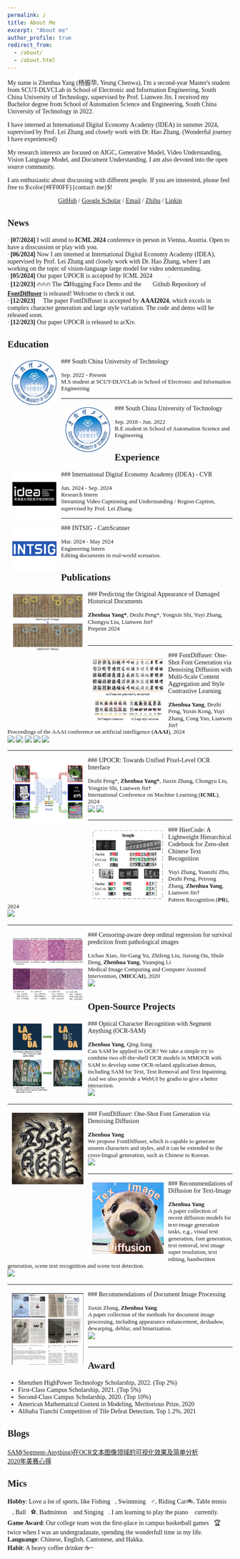 ```yaml
---
permalink: /
title: About Me
excerpt: "About me"
author_profile: true
redirect_from: 
  - /about/
  - /about.html
---
```


<style>
body, h1, h2, h3, h4, h5, h6 {
  font-family: 'Times New Roman', Times, serif;
}
</style>

My name is Zhenhua Yang (杨振华, Yeung Chenwa), I'm a second-year Master's student from <a href="https://github.com/HCIILAB" style="text-decoration:none;">SCUT-DLVCLab</a> in <a href="https://www2.scut.edu.cn/ee/" style="text-decoration:none;">School of Electronic and Information Engineering</a>, <a href="https://www.scut.edu.cn/new/" style="text-decoration:none;">South China University of Technology</a>, supervised by <a href="http://www.dlvc-lab.net/lianwen/Index.html" style="text-decoration:none;">Prof. Lianwen Jin</a>. 
I received my Bachelor degree from <a href="https://www2.scut.edu.cn/automation/" style="text-decoration:none;">School of Automation Science and Engineering</a>, <a href="https://www.scut.edu.cn/new/" style="text-decoration:none;">South China University of Technology</a> in 2022. 

I have interned at <a href="https://www.idea.edu.cn/" style="text-decoration:none;">International Digital Economy Academy (IDEA)</a> in summer 2024, supervised by Prof. <a href="https://www.leizhang.org/" style="text-decoration:none;">Lei Zhang</a> and closely work with Dr. <a href="https://haozhang534.github.io/" style="text-decoration:none;">Hao Zhang</a>. (Wonderful journey I have experienced)
<!-- I also works closely with <a href="https://scholar.google.com/citations?user=6zNgcjAAAAAJ&hl=zh-CN&oi=ao" style="text-decoration:none;">Dezhi Peng</a> now.  -->  

My research interests are focused on AIGC, Generative Model, Video Understanding, Vision Language Model, and Document Understanding. I am also devoted into the open source community. 

I am enthusiastic about discussing with different people. If you are interested, please feel free to $\color{#FF00FF}{contact\ me}$!

<!-- <p style="color: red;">I'm looking for a 2025Fall PhD position!</p> -->

<p align="center">
<a href='https://github.com/yeungchenwa'>GitHub</a> / 
<a href='https://scholar.google.com/citations?hl=zh-CN&user=2ITs6lUAAAAJ'>Google Scholar</a> / 
<a href='eezhyang@gmail.com'>Email</a> / 
<a href='https://www.zhihu.com/people/young-40-31'>Zhihu</a> / 
<a href='https://www.linkedin.com/in/zhenhua-yang-3911982b2'>Linkin</a>
</p>

News
-----
∙ **[07/2024]** I will attend to **ICML 2024** conference in person in Vienna, Austria. Open to have a disscussion or play with you. 🌹🌹🌹<br />
∙ **[06/2024]** Now I am interned at <a href="https://www.idea.edu.cn/" style="text-decoration:none;">International Digital Economy Academy (IDEA)</a>, supervised by Prof. <a href="https://www.leizhang.org/" style="text-decoration:none;">Lei Zhang</a> and closely work with Dr. <a href="https://haozhang534.github.io/" style="text-decoration:none;">Hao Zhang</a>, where I am working on the topic of vision-language large model for video understanding.<br />
∙ **[05/2024]** Our paper <a href="https://arxiv.org/abs/2312.02694" style="text-decoration:none;">UPOCR</a> is accepted by ICML 2024 🎉🎉🎉.<br />
∙ **[12/2023]** 🔥🔥🔥 The 📺<a href="https://huggingface.co/spaces/yeungchenwa/FontDiffuser-Gradio" style="text-decoration:none;">Hugging Face Demo</a> and the 🧑‍💻<a href="https://github.com/yeungchenwa/FontDiffuser" style="text-decoration:none;">Github Repository</a> of <strong><a href='https://arxiv.org/abs/2312.12142'>FontDiffuser</a></strong> is released! Welcome to check it out.  
∙ **[12/2023]** 🎉 The paper <a href="https://arxiv.org/abs/2312.12142" style="text-decoration:none;">FontDiffuser</a> is accepted by <strong>AAAI2024</strong>, which excels in complex character generation and large style variation. The code and demo will be released soon.<br />
∙ **[12/2023]** Our paper <a href="https://arxiv.org/abs/2312.02694" style="text-decoration:none;">UPOCR</a> is released to arXiv.<br />

Education
-----
<img style="float: left; margin:5px 10px" src="../my_images/SCUT_logo.png" width="100" height="100">
### South China University of Technology
<p style="line-height:1.1">
<font size="2">
Sep. 2022 - Present<br />
M.S student at <a href="https://github.com/HCIILAB" style="text-decoration:none;">SCUT-DLVCLab</a> in <a href="https://www2.scut.edu.cn/ee/" style="text-decoration:none;">School of Electronic and Information Engineering</a><br />
</font>
</p>

-----
<img style="float: left; margin:5px 10px" src="../my_images/SCUT_logo.png" width="100" height="100">
### South China University of Technology
<p style="line-height:1.1">
<font size="2">
Sep. 2018 - Jun. 2022 <br />
B.E student in <a href="https://www2.scut.edu.cn/automation/" style="text-decoration:none;">School of Automation Science and Engineering</a><br />
</font>
</p>

Experience
-----
<img style="float: left; margin:5px 10px" src="../my_images/experiences/idea.png" width="100" height="100">
### <a href="https://www.idea.edu.cn/" style="text-decoration:none;">International Digital Economy Academy (IDEA)</a> - <a href="https://github.com/IDEA-Research" style="text-decoration:none;">CVR</a>
<p style="line-height:1.1">
<font size="2">
Jun. 2024 - Sep. 2024 <br />
Research Intern <br />
Streaming Video Captioning and Understanding / Region Caption, supervised by Prof. <a href="https://www.leizhang.org/" style="text-decoration:none;">Lei Zhang</a>.<br />
</font>
</p>

-----
<img style="float: left; margin:5px 10px" src="../my_images/experiences/intsig.png" width="100" height="100">
### <a href="https://www.intsig.com/" style="text-decoration:none;">INTSIG</a> - <a href="https://www.intsig.com/personal-camscanner" style="text-decoration:none;">CamScanner</a>
<p style="line-height:1.1">
<font size="2">
Mar. 2024 - May 2024 <br />
Engineering Intern <br />
Editing documents in real-world scenarios.<br />
</font>
</p>

Publications
-----
<img style="float: left; margin:5px 10px" src="../my_images/publications/HDR.png" width="160" height="130">
### Predicting the Original Appearance of Damaged Historical Documents
<p style="line-height:1.1">
<font size="2">
<strong>Zhenhua Yang*</strong>, <a href="https://scholar.google.com/citations?user=6zNgcjAAAAAJ&hl=zh-CN&oi=ao" style="text-decoration:none;">Dezhi Peng</a>*, Yongxin Shi, Yuyi Zhang, Chongyu Liu, <a href="http://www.dlvc-lab.net/lianwen/Index.html" style="text-decoration:none;">Lianwen Jin</a>†<br />Preprint 2024<br />

<br />
</font>
</p>

-----
<img style="float: left; margin:5px 10px" src="../my_images/publications/FontDiffuser.png" width="160" height="160">
### FontDiffuser: One-Shot Font Generation via Denoising Diffusion with Multi-Scale Content Aggregation and Style Contrastive Learning
<p style="line-height:1.1">
<font size="2">
<strong>Zhenhua Yang</strong>, <a href="https://scholar.google.com/citations?user=6zNgcjAAAAAJ&hl=zh-CN&oi=ao" style="text-decoration:none;">Dezhi Peng</a>, Yuxin Kong, Yuyi Zhang, <a href="https://scholar.google.com/citations?user=IpmnLFcAAAAJ&hl=zh-CN&oi=ao" style="text-decoration:none;">Cong Yao</a>, <a href="http://www.dlvc-lab.net/lianwen/Index.html" style="text-decoration:none;">Lianwen Jin</a>†<br />
Proceedings of the AAAI conference on artificial intelligence (<strong>AAAI</strong>), 2024<br />
<a href='https://arxiv.org/abs/2312.12142'><img src='https://img.shields.io/badge/paper-9cf'></a>
<a href='https://yeungchenwa.github.io/fontdiffuser-homepage/'><img src='https://img.shields.io/badge/project-green'></a>
<a href='https://github.com/yeungchenwa/FontDiffuser'><img src='https://img.shields.io/github/stars/yeungchenwa/FontDiffuser.svg?style=social&label=Star'></a>
<a href='https://huggingface.co/spaces/yeungchenwa/FontDiffuser-Gradio'><img src='https://img.shields.io/badge/demo-purple'></a>
<a href='https://mp.weixin.qq.com/s/DuFMB2d288eV4bHE-lyNwQ'><img src='https://img.shields.io/badge/公众号-yellow'></a>

<br />
</font>
</p>

-----
<img style="float: left; margin:5px 10px" src="../my_images/publications/UPOCR.png" width="160" height="150">
### UPOCR: Towards Unified Pixel-Level OCR Interface
<p style="line-height:1.1">
<font size="2">
<a href="https://scholar.google.com/citations?user=6zNgcjAAAAAJ&hl=zh-CN&oi=ao" style="text-decoration:none;">Dezhi Peng</a>*, <strong>Zhenhua Yang*</strong>, Jiaxin Zhang, Chongyu Liu, Yongxin Shi, <a href="http://www.dlvc-lab.net/lianwen/Index.html" style="text-decoration:none;">Lianwen Jin</a>†<br />International Conference on Machine Learning (<strong>ICML</strong>), 2024<br />
<a href='https://arxiv.org/abs/2312.02694'><img src='https://img.shields.io/badge/paper-9cf'></a>
<a href='https://github.com/shannanyinxiang/UPOCR'><img src='https://img.shields.io/github/stars/shannanyinxiang/UPOCR.svg?style=social&label=Star'></a>
<br />
</font>
</p>

-----
<img style="float: left; margin:5px 10px" src="../my_images/publications/HierCode.png" width="160" height="160">
### HierCode: A Lightweight Hierarchical Codebook for Zero-shot Chinese Text Recognition
<p style="line-height:1.1">
<font size="2">
Yuyi Zhang, Yuanzhi Zhu, Dezhi Peng, Peirong Zhang, <strong>Zhenhua Yang</strong>, <a href="http://www.dlvc-lab.net/lianwen/Index.html" style="text-decoration:none;">Lianwen Jin</a>†<br />
Pattern Recognition (<strong>PR</strong>), 2024<br />
<a href='https://arxiv.org/pdf/2403.13761'><img src='https://img.shields.io/badge/paper-9cf'></a>

<br />
</font>
</p>

-----
<img style="float: left; margin:5px 10px" src="../my_images/publications/CDOR.png" width="160" height="160">
### Censoring-aware deep ordinal regression for survival prediction from pathological images
<p style="line-height:1.1">
<font size="2">
Lichao Xiao, Jin-Gang Yu, Zhifeng Liu, Jiarong Ou, Shule Deng, <strong>Zhenhua Yang</strong>, <a href="https://scholar.google.com/citations?hl=zh-CN&user=wN3v1coAAAAJ" style="text-decoration:none;">Yuanqing Li</a><br />
Medical Image Computing and Computer Assisted Intervention, (<strong>MICCAI</strong>), 2020<br />
<a href='https://link.springer.com/chapter/10.1007/978-3-030-59722-1_43'><img src='https://img.shields.io/badge/paper-9cf'></a>

<br />
</font>
</p>


Open-Source Projects
-----
<img style="float: left; margin:5px 10px" src="../my_images/projects/OCR-SAM.png" width="160" height="160">
### Optical Character Recognition with Segment Anything (OCR-SAM)
<p style="line-height:1.1">
<font size="2">
<strong>Zhenhua Yang</strong>, Qing Jiang<br />
Can SAM be applied to OCR? We take a simple try to combine two off-the-shelf OCR models in MMOCR with SAM to develop some OCR-related application demos, including SAM for Text, Text Removal and Text Inpainting. And we also provide a WebUI by gradio to give a better interaction.<br />
<a href='https://github.com/yeungchenwa/OCR-SAM'><img src='https://img.shields.io/github/stars/yeungchenwa/OCR-SAM.svg?style=social&label=Star'></a>

<br />
</font>
</p>

-----
<img style="float: left; margin:5px 10px" src="../my_images/projects/FontDiffuser.png" width="160" height="160">
### FontDiffuser: One-Shot Font Generation via Denoising Diffusion
<p style="line-height:1.1">
<font size="2">
<strong>Zhenhua Yang</strong><br />
We propose FontDiffuser, which is capable to generate unseen characters and styles, and it can be extended to the cross-lingual generation, such as Chinese to Korean.<br />
<a href='https://github.com/yeungchenwa/FontDiffuser'><img src='https://img.shields.io/github/stars/yeungchenwa/FontDiffuser.svg?style=social&label=Star'></a>

<br />
</font>
</p>

-----
<img style="float: left; margin:5px 10px" src="../my_images/projects/Recommendations-Diffusion-Text-Image.png" width="160" height="160">
### Recommendations of Diffusion for Text-Image
<p style="line-height:1.1">
<font size="2">
<strong>Zhenhua Yang</strong><br />
A paper collection of recent diffusion models for text-image generation tasks, e,g., visual text generation, font generation, text removal, text image super resolution, text editing, handwritten generation, scene text recognition and scene text detection.<br />
<a href='https://github.com/yeungchenwa/Recommendations-Diffusion-Text-Image'><img src='https://img.shields.io/github/stars/yeungchenwa/Recommendations-Diffusion-Text-Image.svg?style=social&label=Star'></a>

<br />
</font>
</p>

-----
<img style="float: left; margin:5px 10px" src="../my_images/projects/Recommendations-Document-Image-Processing.png" width="160" height="160">
### Recommendations of Document Image Processing
<p style="line-height:1.1">
<font size="2">
Jiaxin Zhang, <strong>Zhenhua Yang</strong><br />
A paper collection of the methods for document image processing, including appearance enhancement, deshadow, dewarping, deblur, and binarization.<br />
<a href='https://github.com/ZZZHANG-jx/Recommendations-Document-Image-Processing'><img src='https://img.shields.io/github/stars/ZZZHANG-jx/Recommendations-Document-Image-Processing.svg?style=social&label=Star'></a>

<br />
</font>
</p>

-----

Award
-----
- Shenzhen HighPower Technology Scholarship, 2022. (Top 2%)
- First-Class Campus Scholarship, 2021. (Top 5%)
- Second-Class Campus Scholarship, 2020. (Top 10%)
- American Mathematical Contest in Modeling, Meritorious Prize, 2020
- Alibaba Tianchi Competition of Tile Defeat Detection, Top 1.2%, 2021


Blogs
-----
[SAM(Segment-Anything)在OCR文本图像领域的可视化效果及简单分析](https://www.zhihu.com/question/593914819/answer/2976012032)  
[2020年美赛心得](https://www.zhihu.com/question/268052818/answer/1185708631)


Mics
-----
**Hobby**: Love a lot of sports, like Fishing🎣, Swimming🏊‍♂️, Riding Car🚲, Table tennis🎱🏓, Ball🏀⚽️, Badminton🏸 and Singing🎤. I am learning to play the piano🎹 currently.  
**Game Award**: Our college team won the first-place in campus basketball games🏀🏆 twice when I was an undergradauate, spending the wonderfull time in my life.  
**Languange**: Chinese, English, Cantonese, and Hakka.  
**Habit**: A heavy coffee drinker ☕️~  

<table style="width: 50%; max-width: 600px" align="center" border="0" cellpadding="20">
    <!-- <script type="text/javascript" id="mapmyvisitors" src="//mapmyvisitors.com/map.js?d=TuVRvKdiJmKZ6t0SuQ7FsO2avdiz4cQm8yys_lX28-Q&cl=ffffff&w=a"></script> -->
    <!-- <script type="text/javascript" id="mmvst_globe" src="//mapmyvisitors.com/globe.js?d=W6xsx5HPxNJXa7j8kFXnCZ9IPsDYpfC2Dq33fbsee5Q"></script> -->
    <script type='text/javascript' id='mapmyvisitors' src='https://mapmyvisitors.com/map.js?cl=ffffff&w=a&t=tt&d=TuVRvKdiJmKZ6t0SuQ7FsO2avdiz4cQm8yys_lX28-Q&co=2d78ad&cmo=3acc3a&cmn=ff5353&ct=ffffff'></script>
</table>
